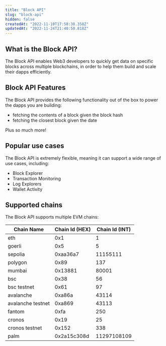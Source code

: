 ```yaml
---
title: "Block API"
slug: "block-api"
hidden: false
createdAt: "2022-11-10T17:58:38.358Z"
updatedAt: "2022-11-24T21:40:50.818Z"
---
```

## What is the Block API?

The Block API enables Web3 developers to quickly get data on specific blocks across multiple blockchains, in order to help them build and scale their dapps efficiently.

## Block API Features

The Block API provides the following functionality out of the box to power the dapps you are building:

- fetching the contents of a block given the block hash
- fetching the closest block given the date

Plus so much more!

## Popular use cases

The Block API is extremely flexible, meaning it can support a wide range of use cases, including: 

- Block Explorer
- Transaction Monitoring
- Log Explorers
- Wallet Activity

## Supported chains

The Block API supports multiple EVM chains:

| Chain Name        | Chain Id (HEX) | Chain Id (INT) |
| ----------------- | -------------- | -------------- |
| eth               | 0x1            | 1              |
| goerli            | 0x5            | 5              |
| sepolia           | 0xaa36a7       | 11155111       |
| polygon           | 0x89           | 137            |
| mumbai            | 0x13881        | 80001          |
| bsc               | 0x38           | 56             |
| bsc testnet       | 0x61           | 97             |
| avalanche         | 0xa86a         | 43114          |
| avalanche testnet | 0xa869         | 43113          |
| fantom            | 0xfa           | 250            |
| cronos            | 0x19           | 25             |
| cronos testnet    | 0x152          | 338            |
| palm              | 0x2a15c308d    | 11297108109    |